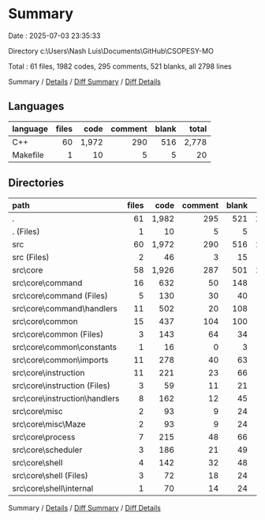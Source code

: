 # Summary

Date : 2025-07-03 23:35:33

Directory c:\\Users\\Nash Luis\\Documents\\GitHub\\CSOPESY-MO

Total : 61 files,  1982 codes, 295 comments, 521 blanks, all 2798 lines

Summary / [Details](details.md) / [Diff Summary](diff.md) / [Diff Details](diff-details.md)

## Languages
| language | files | code | comment | blank | total |
| :--- | ---: | ---: | ---: | ---: | ---: |
| C++ | 60 | 1,972 | 290 | 516 | 2,778 |
| Makefile | 1 | 10 | 5 | 5 | 20 |

## Directories
| path | files | code | comment | blank | total |
| :--- | ---: | ---: | ---: | ---: | ---: |
| . | 61 | 1,982 | 295 | 521 | 2,798 |
| . (Files) | 1 | 10 | 5 | 5 | 20 |
| src | 60 | 1,972 | 290 | 516 | 2,778 |
| src (Files) | 2 | 46 | 3 | 15 | 64 |
| src\\core | 58 | 1,926 | 287 | 501 | 2,714 |
| src\\core\\command | 16 | 632 | 50 | 148 | 830 |
| src\\core\\command (Files) | 5 | 130 | 30 | 40 | 200 |
| src\\core\\command\\handlers | 11 | 502 | 20 | 108 | 630 |
| src\\core\\common | 15 | 437 | 104 | 100 | 641 |
| src\\core\\common (Files) | 3 | 143 | 64 | 34 | 241 |
| src\\core\\common\\constants | 1 | 16 | 0 | 3 | 19 |
| src\\core\\common\\imports | 11 | 278 | 40 | 63 | 381 |
| src\\core\\instruction | 11 | 221 | 23 | 66 | 310 |
| src\\core\\instruction (Files) | 3 | 59 | 11 | 21 | 91 |
| src\\core\\instruction\\handlers | 8 | 162 | 12 | 45 | 219 |
| src\\core\\misc | 2 | 93 | 9 | 24 | 126 |
| src\\core\\misc\\Maze | 2 | 93 | 9 | 24 | 126 |
| src\\core\\process | 7 | 215 | 48 | 66 | 329 |
| src\\core\\scheduler | 3 | 186 | 21 | 49 | 256 |
| src\\core\\shell | 4 | 142 | 32 | 48 | 222 |
| src\\core\\shell (Files) | 3 | 72 | 18 | 24 | 114 |
| src\\core\\shell\\internal | 1 | 70 | 14 | 24 | 108 |

Summary / [Details](details.md) / [Diff Summary](diff.md) / [Diff Details](diff-details.md)